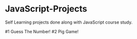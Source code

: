 # JavaScript-Projects
Self Learning projects done along with JavaScript course study.

#1 Guess The Number!
#2 Pig Game!
